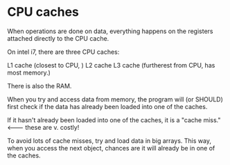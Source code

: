 
# CPU caches

When operations are done on data, everything happens
on the registers attached directly to the CPU cache.

On intel i7,
there are three CPU caches:

L1 cache  (closest to CPU, )
L2 cache
L3 cache  (furtherest from CPU, has most memory.)

There is also the RAM.


When you try and access data from memory, the program
will (or SHOULD) first check if the data has already been
loaded into one of the caches.

If it hasn't already been loaded into one of the caches,
it is a "cache miss." <--- these are v. costly!



To avoid lots of cache misses, try and load data in big arrays.
This way, when you access the next object, chances are
it will already be in one of the caches.



